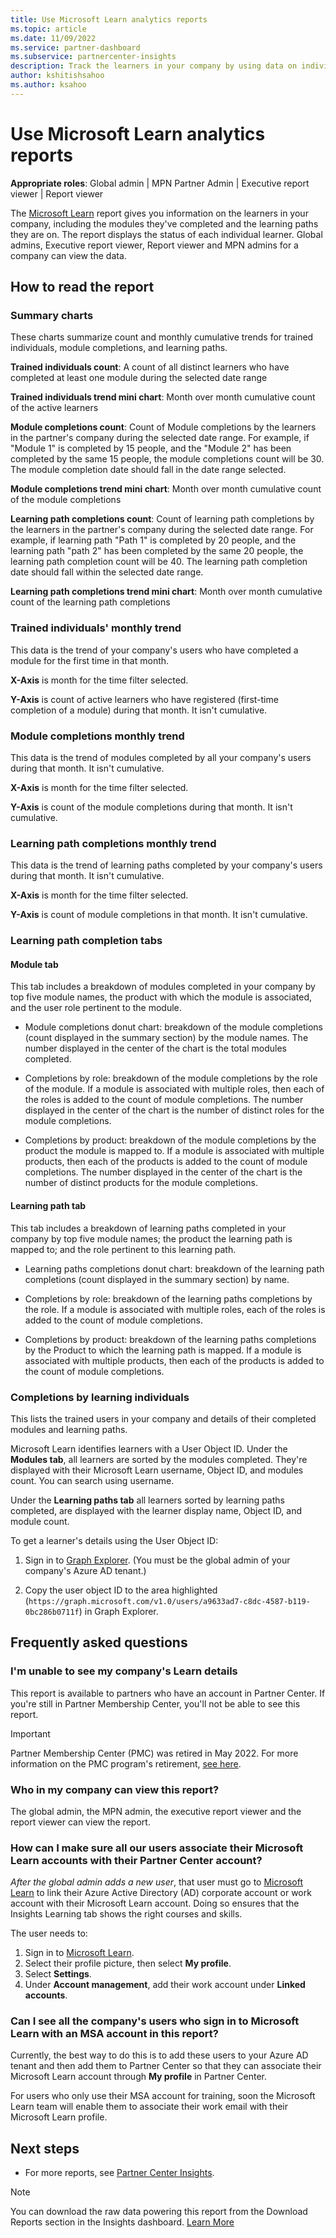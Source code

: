 ```yaml
---
title: Use Microsoft Learn analytics reports
ms.topic: article
ms.date: 11/09/2022
ms.service: partner-dashboard
ms.subservice: partnercenter-insights
description: Track the learners in your company by using data on individual training, completed modules, completed learning paths, and more.
author: kshitishsahoo
ms.author: ksahoo
---
```


# Use Microsoft Learn analytics reports

**Appropriate roles**: Global admin | MPN Partner Admin | Executive report viewer | Report viewer

The [Microsoft Learn](/training/) report gives you information on the learners in your company, including the modules they've completed and the learning paths they are on. The report displays the status of each individual learner. Global admins, Executive report viewer, Report viewer and MPN admins for a company can view the data.

## How to read the report

### Summary charts

These charts summarize count and monthly cumulative trends for trained individuals, module completions, and learning paths.

**Trained individuals count**: A count of all distinct learners who have completed at least one module during the selected date range

**Trained individuals trend mini chart**: Month over month cumulative count of the active learners

**Module completions count**: Count of Module completions by the learners in the partner's company during the selected date range.
For example,  if "Module 1" is completed by 15 people, and the "Module 2" has been completed by the same 15 people, the module completions count will be 30. The module completion date should fall in the date range selected.

**Module completions trend mini chart**: Month over month cumulative count of the module completions

**Learning path completions count**: Count of learning path completions by the learners in the partner's company during the selected date range.
For example, if learning path "Path 1" is completed by 20 people, and the learning path "path 2" has been completed by the same 20 people, the learning path completion count will be 40. The learning path completion date should fall within the selected date range.

**Learning path completions trend mini chart**: Month over month cumulative count of the learning path completions

### Trained individuals' monthly trend

This data is the trend of your company's users who have completed a module for the first time in that month.

**X-Axis** is month for the time filter selected.

**Y-Axis** is count of active learners who have registered (first-time completion of a module) during that month. It isn't cumulative.

### Module completions monthly trend

This data is the trend of modules completed by all your company's users during that month. It isn't cumulative.

**X-Axis** is month for the time filter selected.

**Y-Axis** is count of the module completions during that month. It isn't cumulative.

### Learning path completions monthly trend

This data is the trend of learning paths completed by your company's users during that month. It isn't cumulative.

**X-Axis** is month for the time filter selected.

**Y-Axis** is count of module completions in that month. It isn't cumulative.

### Learning path completion tabs

#### Module tab

This tab includes a breakdown of modules completed in your company by top five module names, the product with which the module is associated, and the user role pertinent to the module.

- Module completions donut chart: breakdown of the module completions (count displayed in the summary section) by the module names. The number displayed in the center of the chart is the total modules completed.

- Completions by role: breakdown of the module completions by the role of the module. If a module is associated with multiple roles, then each of the roles is added to the count of module completions. The number displayed in the center of the chart is the number of distinct roles for the module completions.

- Completions by product: breakdown of the module completions by the product the module is mapped to. If a module is associated with multiple products, then each of the products is added to the count of module completions. The number displayed in the center of the chart is the number of distinct products for the module completions.

#### Learning path tab

This tab includes a breakdown of learning paths completed in your company by top five module names; the product the learning path is mapped to; and the role pertinent to this learning path.

- Learning paths completions donut chart: breakdown of the learning path completions (count displayed in the summary section) by name.

- Completions by role: breakdown of the learning paths completions by the role. If a module is associated with multiple roles, each of the roles is added to the count of module completions.

- Completions by product: breakdown of the learning paths completions by the Product to which the learning path is mapped. If a module is associated with multiple products, then each of the products is added to the count of module completions.

### Completions by learning individuals

This lists the trained users in your company and details of their completed modules and learning paths.

Microsoft Learn identifies learners with a User Object ID. Under the **Modules tab**, all learners are sorted by the modules completed. They're displayed with their Microsoft Learn username, Object ID, and modules count. You can search using username.

Under the **Learning paths tab** all learners sorted by learning paths completed, are displayed with the learner display name, Object ID, and module count.

To get a learner's details using the User Object ID:

1. Sign in to [Graph Explorer](https://developer.microsoft.com/graph/graph-explorer ). (You must be the global admin of your company's Azure AD tenant.)

2. Copy the user object ID to the area highlighted (`https://graph.microsoft.com/v1.0/users/a9633ad7-c8dc-4587-b119-0bc286b0711f`) in Graph Explorer.

## Frequently asked questions

### I'm unable to see my company's Learn details

   This report is available to partners who have an account in Partner Center. If you're still in Partner Membership Center, you'll not be able to see this report.

   > [!IMPORTANT]
   > Partner Membership Center (PMC) was retired in May 2022. For more information on the PMC program's retirement, [see here](partner-membership-center-retirement-faq.md).

### Who in my company can view this report?

   The global admin, the MPN admin, the executive report viewer and the report viewer can view the report.

### How can I make sure all our users associate their Microsoft Learn accounts with their Partner Center account?

   *After the global admin adds a new user*, that user must go to [Microsoft Learn](/training/) to link their Azure Active Directory (AD) corporate account or work account with their Microsoft Learn account. Doing so ensures that the Insights Learning tab shows the right courses and skills.

   The user needs to:

   1. Sign in to [Microsoft Learn](/training/).
   2. Select their profile picture, then select **My profile**.
   3. Select **Settings**.
   4. Under **Account management**, add their work account under **Linked accounts**.

### Can I see all the company's users who sign in to Microsoft Learn with an MSA account in this report?

   Currently, the best way to do this is to add these users to your Azure AD tenant and then add them to Partner Center so that they can associate their Microsoft Learn account through **My profile** in Partner Center.

   For users who only use their MSA account for training, soon the Microsoft Learn team will enable them to associate their work email with their Microsoft Learn profile.

## Next steps

- For more reports, see [Partner Center Insights](partner-center-insights.md).

> [!NOTE]
> You can download the raw data powering this report from the Download Reports section in the Insights dashboard. [Learn More](insights-download-reports.md)
